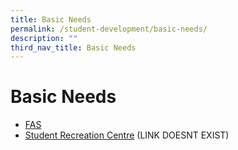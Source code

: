 ```yaml
---
title: Basic Needs
permalink: /student-development/basic-needs/
description: ""
third_nav_title: Basic Needs
---
```

Basic Needs
===========

*   [FAS](https://staging.d33coz43hxnqna.amplifyapp.com/student-development/basic-needs/fas/)
*   [Student Recreation Centre](https://www.queenstownsec.moe.edu.sg/student-recreation-centre/ "Student Recreation Centre") (LINK DOESNT EXIST)